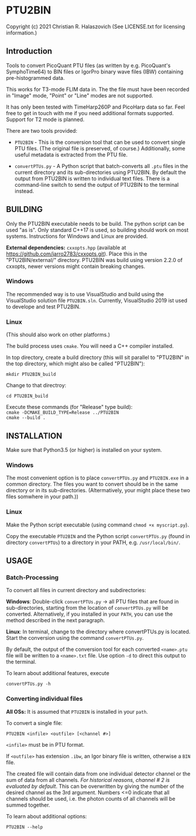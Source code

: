 
# PTU2BIN

Copyright (c) 2021 Christian R. Halaszovich
(See LICENSE.txt for licensing information.)

## Introduction
Tools to convert PicoQuant PTU files (as written by e.g.
PicoQuant's SymphoTime64) to BIN files or IgorPro binary wave files (IBW)
containing pre-histogrammed data.

This works for T3-mode FLIM data in. The the file must have been recorded in "Image" mode,
"Point" or "Line" modes are not supported.

It has only been tested with TimeHarp260P and PicoHarp data
so far. Feel free to get in touch with me if you need additional formats supported. Support
for T2 mode is planned.

There are two tools provided:

* `PTU2BIN` - This is the conversion tool that can be used to convert single PTU files.
(The original file is preserved, of course.) Additionally, some useful metadata is
extracted from the PTU file.

* `convertPTUs.py` - A Python script that batch-converts all `.ptu` files in the current
directory and its sub-directories using PTU2BIN.
By default the output from PTU2BIN is written to individual text files. There
is a command-line switch to send the output of PTU2BIN to the terminal instead.


## BUILDING

Only the PTU2BIN executable needs to be build. The python script can be used "as is".
Only standard C++17 is used, so building should work on
most systems. Instructions for Windows and Linux are provided.

**External dependencies:**
`cxxopts.hpp` (available at https://github.com/jarro2783/cxxopts.git).
Place this in the "PTU2BIN/external/" directory.
PTU2BIN was build using version 2.2.0 of cxxopts, newer versions might contain
breaking changes.

### Windows

The recommended way is to use VisualStudio and build using
the VisualStudio solution file `PTU2BIN.sln`. Currently, VisualStudio 2019 ist used to
develope and test PTU2BIN.

### Linux

(This should also work on other platforms.)

The build process uses `cmake`. You will need a C++ compiler installed.

In top directory, create a build directory (this will sit parallel to "PTU2BIN" in the top directory,
which might also be called "PTU2BIN"):

``mkdir PTU2BIN_build``

Change to that directroy:

``cd PTU2BIN_build``

Execute these commands (for "Release" type build):  
``cmake -DCMAKE_BUILD_TYPE=Release ../PTU2BIN``  
``cmake --build .``


## INSTALLATION

Make sure that Python3.5 (or higher) is installed on your system.

### Windows
The most convenient option is to place `convertPTUs.py` and `PTU2BIN.exe` in 
 a common directory. The files you want to convert should be in the same directory
 or in its sub-directories. (Altermatively, your might place these two files somwhere in your path.))

### Linux

Make the Python script executable (using command `chmod +x myscript.py`).

Copy the executable `PTU2BIN` and the Python script `convertPTUs.py` (found in directory
`convertPTUs`) to a directory in your PATH,
e.g. `/usr/local/bin/`.

## USAGE

### Batch-Processing

To convert all files in current directory and subdirectories:

**Windows**:
Double-click `convertPTUs.py` -> all PTU files that are found in
sub-directories, starting from the location of `convertPTUs.py` will be converted.
Alternatively, if you installed in your `PATH`, you can use the method described in the next paragraph.

**Linux**:
In terminal, change to the directory where convertPTUs.py is located.
Start the conversion using the command `convertPTUs.py`.


By default, the output of the conversion tool for each converted `<name>.ptu` file will be written to
a `<name>.txt` file. Use option `-d` to direct this output to the terminal.

To learn about additional features, execute

`convertPTUs.py -h`

### Converting individual files

**All OSs:** It is assumed that `PTU2BIN` is installed in your `path`.

To convert a single file:

`PTU2BIN <infile> <outfile> [<channel #>]`

`<infile>` must be in PTU format.

If `<outfile>` has extension `.ibw`, an Igor
binary file is written, otherwise a `BIN` file.

The created file will contain data from one individual detector channel
or the sum of data from all channels. *For historical reasons,
channel # 2 is evaluated by default*. This can be overwritten
by giving the number of the desired channel as the 3rd argument.
Numbers <=0 indicate that all channels should be used, i.e. the photon counts of all
channels will be summed together.

To learn about additional options:

`PTU2BIN --help`



